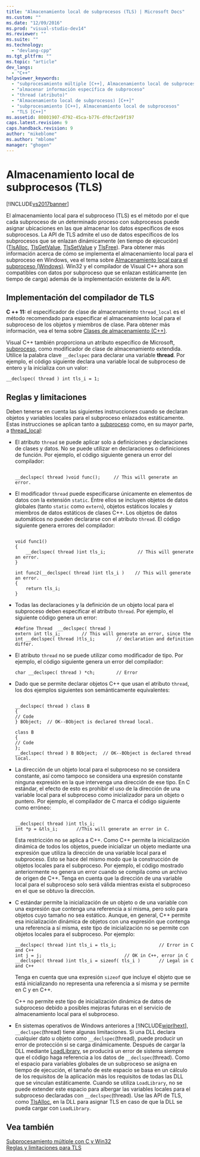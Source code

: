 ```yaml
---
title: "Almacenamiento local de subprocesos (TLS) | Microsoft Docs"
ms.custom: ""
ms.date: "12/09/2016"
ms.prod: "visual-studio-dev14"
ms.reviewer: ""
ms.suite: ""
ms.technology: 
  - "devlang-cpp"
ms.tgt_pltfrm: ""
ms.topic: "article"
dev_langs: 
  - "C++"
helpviewer_keywords: 
  - "subprocesamiento múltiple [C++], Almacenamiento local de subprocesos"
  - "almacenar información específica de subproceso"
  - "thread (atributo)"
  - "Almacenamiento local de subprocesos) [C++]"
  - "subprocesamiento [C++], Almacenamiento local de subprocesos"
  - "TLS [C++]"
ms.assetid: 80801907-d792-45ca-b776-df0cf2e9f197
caps.latest.revision: 9
caps.handback.revision: 9
author: "mikeblome"
ms.author: "mblome"
manager: "ghogen"
---
```

# Almacenamiento local de subprocesos (TLS)
[!INCLUDE[vs2017banner](../../assembler/inline/includes/vs2017banner.md)]

El almacenamiento local para el subproceso \(TLS\) es el método por el que cada subproceso de un determinado proceso con subprocesos puede asignar ubicaciones en las que almacenar los datos específicos de esos subprocesos.  La API de TLS admite el uso de datos específicos de los subprocesos que se enlazan dinámicamente \(en tiempo de ejecución\) \([TlsAlloc](assetId:///TlsAlloc?qualifyHint=False&autoUpgrade=True),  [TlsGetValue](assetId:///TlsGetValue?qualifyHint=False&autoUpgrade=True),  [TlsSetValue](assetId:///TlsSetValue?qualifyHint=False&autoUpgrade=True) y [TlsFree](assetId:///TlsFree?qualifyHint=False&autoUpgrade=True)\).  Para obtener más información acerca de cómo se implementa el almacenamiento local para el subproceso en Windows, vea el tema sobre [Almacenamiento local para el subproceso \(Windows\)](https://msdn.microsoft.com/en-us/library/windows/desktop/ms686749\(v=vs.85\).aspx).  Win32 y el compilador de Visual C\+\+ ahora son compatibles con datos por subproceso que se enlazan estáticamente \(en tiempo de carga\) además de la implementación existente de la API.  
  
##  <a name="_core_compiler_implementation_for_tls"></a> Implementación del compilador de TLS  
 **C \+\+ 11:**  el especificador de clase de almacenamiento `thread_local` es el método recomendado para especificar el almacenamiento local para el subproceso de los objetos y miembros de clase.  Para obtener más información, vea el tema sobre [Clases de almacenamiento \(C\+\+\)](../../cpp/storage-classes-cpp.md#thread_local).  
  
 Visual C\+\+ también proporciona un atributo específico de Microsoft, [subproceso](../../cpp/thread.md), como modificador de clase de almacenamiento extendida.  Utilice la palabra clave `__declspec` para declarar una variable **thread**.  Por ejemplo, el código siguiente declara una variable local de subproceso de entero y la inicializa con un valor:  
  
```  
__declspec( thread ) int tls_i = 1;  
```  
  
## Reglas y limitaciones  
 Deben tenerse en cuenta las siguientes instrucciones cuando se declaran objetos y variables locales para el subproceso enlazados estáticamente.  Estas instrucciones se aplican tanto a [subproceso](../../cpp/thread.md) como, en su mayor parte, a [thread\_local](../../cpp/storage-classes-cpp.md#thread_local):  
  
-   El atributo `thread` se puede aplicar solo a definiciones y declaraciones de clases y datos.  No se puede utilizar en declaraciones o definiciones de función.  Por ejemplo, el código siguiente genera un error del compilador:  
  
    ```  
  
    __declspec( thread )void func();     // This will generate an error.  
    ```  
  
-   El modificador `thread` puede especificarse únicamente en elementos de datos con la extensión `static`.  Entre ellos se incluyen objetos de datos globales \(tanto `static` como `extern`\), objetos estáticos locales y miembros de datos estáticos de clases C\+\+.  Los objetos de datos automáticos no pueden declararse con el atributo `thread`.  El código siguiente genera errores del compilador:  
  
    ```  
  
    void func1()  
    {  
        __declspec( thread )int tls_i;            // This will generate an error.  
    }  
  
    int func2(__declspec( thread )int tls_i )    // This will generate an error.  
    {  
        return tls_i;  
    }  
    ```  
  
-   Todas las declaraciones y la definición de un objeto local para el subproceso deben especificar el atributo `thread`.  Por ejemplo, el siguiente código genera un error:  
  
    ```  
    #define Thread  __declspec( thread )  
    extern int tls_i;        // This will generate an error, since the  
    int __declspec( thread )tls_i;        // declaration and definition differ.  
    ```  
  
-   El atributo `thread` no se puede utilizar como modificador de tipo.  Por ejemplo, el código siguiente genera un error del compilador:  
  
    ```  
    char __declspec( thread ) *ch;        // Error  
    ```  
  
-   Dado que se permite declarar objetos C\+\+ que usan el atributo `thread`, los dos ejemplos siguientes son semánticamente equivalentes:  
  
    ```  
  
    __declspec( thread ) class B  
    {  
    // Code  
    } BObject;  // OK--BObject is declared thread local.  
  
    class B  
    {  
    // Code  
    };  
    __declspec( thread ) B BObject;  // OK--BObject is declared thread local.  
    ```  
  
-   La dirección de un objeto local para el subproceso no se considera constante, así como tampoco se considera una expresión constante ninguna expresión en la que intervenga una dirección de ese tipo.  En C estándar, el efecto de esto es prohibir el uso de la dirección de una variable local para el subproceso como inicializador para un objeto o puntero.  Por ejemplo, el compilador de C marca el código siguiente como erróneo:  
  
    ```  
  
    __declspec( thread )int tls_i;  
    int *p = &tls_i;       //This will generate an error in C.  
    ```  
  
     Esta restricción no se aplica a C\+\+.  Como C\+\+ permite la inicialización dinámica de todos los objetos, puede inicializar un objeto mediante una expresión que utiliza la dirección de una variable local para el subproceso.  Esto se hace del mismo modo que la construcción de objetos locales para el subproceso.  Por ejemplo, el código mostrado anteriormente no genera un error cuando se compila como un archivo de origen de C\+\+.  Tenga en cuenta que la dirección de una variable local para el subproceso solo será válida mientras exista el subproceso en el que se obtuvo la dirección.  
  
-   C estándar permite la inicialización de un objeto o de una variable con una expresión que contenga una referencia a sí misma, pero solo para objetos cuyo tamaño no sea estático.  Aunque, en general, C\+\+ permite esa inicialización dinámica de objetos con una expresión que contenga una referencia a sí misma, este tipo de inicialización no se permite con objetos locales para el subproceso.  Por ejemplo:  
  
    ```  
    __declspec( thread )int tls_i = tls_i;                // Error in C and C++   
    int j = j;                               // OK in C++, error in C  
    __declspec( thread )int tls_i = sizeof( tls_i )       // Legal in C and C++  
    ```  
  
     Tenga en cuenta que una expresión `sizeof` que incluye el objeto que se está inicializando no representa una referencia a sí misma y se permite en C y en C\+\+.  
  
     C\+\+ no permite este tipo de inicialización dinámica de datos de subproceso debido a posibles mejoras futuras en el servicio de almacenamiento local para el subproceso.  
  
-   En sistemas operativos de Windows anteriores a [!INCLUDE[wiprlhext](../../c-runtime-library/reference/includes/wiprlhext_md.md)], `__declspec`\(thread\) tiene algunas limitaciones.  Si una DLL declara cualquier dato u objeto como `__declspec`\(thread\), puede producir un error de protección si se carga dinámicamente.  Después de cargar la DLL mediante [LoadLibrary](http://msdn.microsoft.com/library/windows/desktop/ms684175), se producirá un error de sistema siempre que el código haga referencia a los datos de `__declspec`\(thread\).  Como el espacio para variables globales de un subproceso se asigna en tiempo de ejecución, el tamaño de este espacio se basa en un cálculo de los requisitos de la aplicación más los requisitos de todas las DLL que se vinculan estáticamente.  Cuando se utiliza `LoadLibrary`, no se puede extender este espacio para albergar las variables locales para el subproceso declaradas con `__declspec`\(thread\).  Use las API de TLS, como [TlsAlloc](http://msdn.microsoft.com/library/windows/desktop/ms686801), en la DLL para asignar TLS en caso de que la DLL se pueda cargar con `LoadLibrary`.  
  
## Vea también  
 [Subprocesamiento múltiple con C y Win32](../../parallel/multithreading-with-c-and-win32.md)   
 [Reglas y limitaciones para TLS](../../misc/rules-and-limitations-for-tls.md)